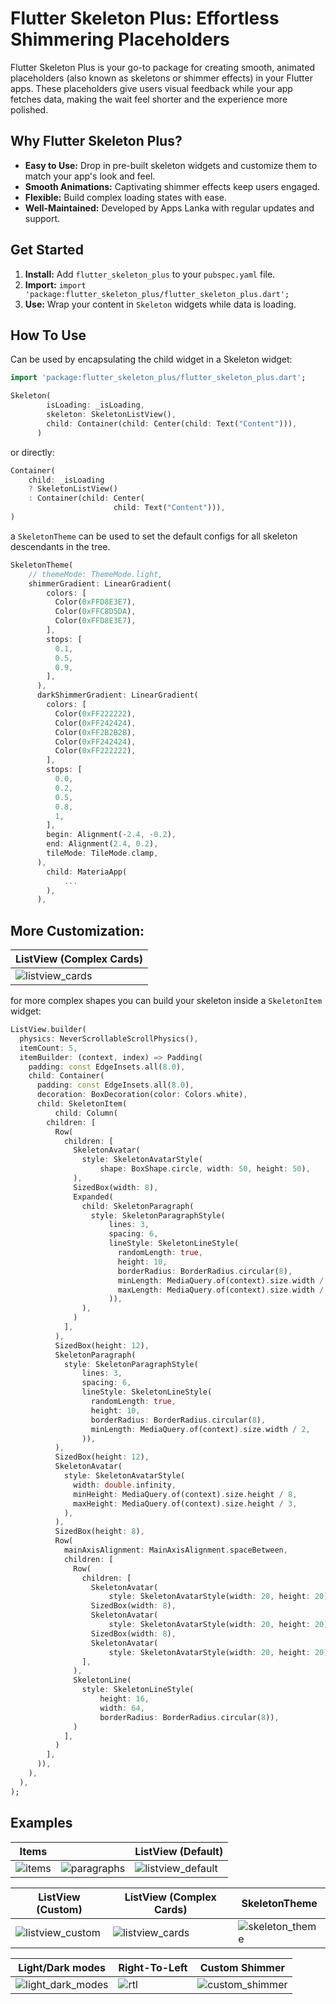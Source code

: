 # Flutter Skeleton Plus: Effortless Shimmering Placeholders

Flutter Skeleton Plus is your go-to package for creating smooth, animated placeholders (also known as skeletons or shimmer effects) in your Flutter apps. These placeholders give users visual feedback while your app fetches data, making the wait feel shorter and the experience more polished.

## Why Flutter Skeleton Plus?

- **Easy to Use:** Drop in pre-built skeleton widgets and customize them to match your app's look and feel.
- **Smooth Animations:** Captivating shimmer effects keep users engaged.
- **Flexible:** Build complex loading states with ease.
- **Well-Maintained:** Developed by Apps Lanka with regular updates and support.

## Get Started

1. **Install:** Add `flutter_skeleton_plus` to your `pubspec.yaml` file.
2. **Import:** `import 'package:flutter_skeleton_plus/flutter_skeleton_plus.dart';`
3. **Use:** Wrap your content in `Skeleton` widgets while data is loading.

## How To Use

Can be used by encapsulating the child widget in a Skeleton widget:

```dart
import 'package:flutter_skeleton_plus/flutter_skeleton_plus.dart';

Skeleton(
        isLoading: _isLoading,
        skeleton: SkeletonListView(),
        child: Container(child: Center(child: Text("Content"))),
      )
```

or directly:

```dart
Container(
    child: _isLoading
    ? SkeletonListView()
    : Container(child: Center(
                       child: Text("Content"))),
)

```

a `SkeletonTheme` can be used to set the default configs for all skeleton descendants in the tree.

```dart
SkeletonTheme(
    // themeMode: ThemeMode.light,
    shimmerGradient: LinearGradient(
        colors: [
          Color(0xFFD8E3E7),
          Color(0xFFC8D5DA),
          Color(0xFFD8E3E7),
        ],
        stops: [
          0.1,
          0.5,
          0.9,
        ],
      ),
      darkShimmerGradient: LinearGradient(
        colors: [
          Color(0xFF222222),
          Color(0xFF242424),
          Color(0xFF2B2B2B),
          Color(0xFF242424),
          Color(0xFF222222),
        ],
        stops: [
          0.0,
          0.2,
          0.5,
          0.8,
          1,
        ],
        begin: Alignment(-2.4, -0.2),
        end: Alignment(2.4, 0.2),
        tileMode: TileMode.clamp,
      ),
        child: MateriaApp(
            ...
        ),
      ),
```

## More Customization:

| ListView (Complex Cards)                  |
| ----------------------------------------- |
| ![listview_cards](gifs/cards_example.gif) |

for more complex shapes you can build your skeleton inside a `SkeletonItem` widget:

```dart
ListView.builder(
  physics: NeverScrollableScrollPhysics(),
  itemCount: 5,
  itemBuilder: (context, index) => Padding(
    padding: const EdgeInsets.all(8.0),
    child: Container(
      padding: const EdgeInsets.all(8.0),
      decoration: BoxDecoration(color: Colors.white),
      child: SkeletonItem(
          child: Column(
        children: [
          Row(
            children: [
              SkeletonAvatar(
                style: SkeletonAvatarStyle(
                    shape: BoxShape.circle, width: 50, height: 50),
              ),
              SizedBox(width: 8),
              Expanded(
                child: SkeletonParagraph(
                  style: SkeletonParagraphStyle(
                      lines: 3,
                      spacing: 6,
                      lineStyle: SkeletonLineStyle(
                        randomLength: true,
                        height: 10,
                        borderRadius: BorderRadius.circular(8),
                        minLength: MediaQuery.of(context).size.width / 6,
                        maxLength: MediaQuery.of(context).size.width / 3,
                      )),
                ),
              )
            ],
          ),
          SizedBox(height: 12),
          SkeletonParagraph(
            style: SkeletonParagraphStyle(
                lines: 3,
                spacing: 6,
                lineStyle: SkeletonLineStyle(
                  randomLength: true,
                  height: 10,
                  borderRadius: BorderRadius.circular(8),
                  minLength: MediaQuery.of(context).size.width / 2,
                )),
          ),
          SizedBox(height: 12),
          SkeletonAvatar(
            style: SkeletonAvatarStyle(
              width: double.infinity,
              minHeight: MediaQuery.of(context).size.height / 8,
              maxHeight: MediaQuery.of(context).size.height / 3,
            ),
          ),
          SizedBox(height: 8),
          Row(
            mainAxisAlignment: MainAxisAlignment.spaceBetween,
            children: [
              Row(
                children: [
                  SkeletonAvatar(
                      style: SkeletonAvatarStyle(width: 20, height: 20)),
                  SizedBox(width: 8),
                  SkeletonAvatar(
                      style: SkeletonAvatarStyle(width: 20, height: 20)),
                  SizedBox(width: 8),
                  SkeletonAvatar(
                      style: SkeletonAvatarStyle(width: 20, height: 20)),
                ],
              ),
              SkeletonLine(
                style: SkeletonLineStyle(
                    height: 16,
                    width: 64,
                    borderRadius: BorderRadius.circular(8)),
              )
            ],
          )
        ],
      )),
    ),
  ),
);
```

## Examples

| Items                    |                                   | ListView (Default)                             |
| ------------------------ | --------------------------------- | ---------------------------------------------- |
| ![items](gifs/items.gif) | ![paragraphs](gifs/paragraph.gif) | ![listview_default](gifs/listview_default.gif) |

| ListView (Custom)                            | ListView (Complex Cards)                  | SkeletonTheme                              |
| -------------------------------------------- | ----------------------------------------- | ------------------------------------------ |
| ![listview_custom](gifs/listview_custom.gif) | ![listview_cards](gifs/cards_example.gif) | ![skeleton_theme](gifs/skeleton_theme.gif) |

| Light/Dark modes                               | Right-To-Left        | Custom Shimmer                             |
| ---------------------------------------------- | -------------------- | ------------------------------------------ |
| ![light_dark_modes](gifs/light_dark_modes.gif) | ![rtl](gifs/rtl.gif) | ![custom_shimmer](gifs/custom_shimmer.gif) |
